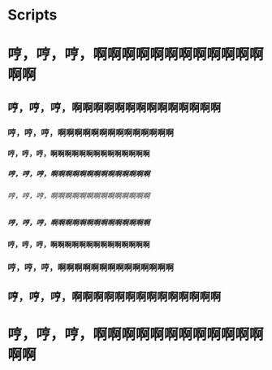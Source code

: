 # Scripts
# 哼，哼，哼，啊啊啊啊啊啊啊啊啊啊啊啊啊啊
## 哼，哼，哼，啊啊啊啊啊啊啊啊啊啊啊啊啊啊
### 哼，哼，哼，啊啊啊啊啊啊啊啊啊啊啊啊啊啊
#### 哼，哼，哼，啊啊啊啊啊啊啊啊啊啊啊啊啊啊
##### 哼，哼，哼，啊啊啊啊啊啊啊啊啊啊啊啊啊啊
###### 哼，哼，哼，啊啊啊啊啊啊啊啊啊啊啊啊啊啊
##### 哼，哼，哼，啊啊啊啊啊啊啊啊啊啊啊啊啊啊
#### 哼，哼，哼，啊啊啊啊啊啊啊啊啊啊啊啊啊啊
### 哼，哼，哼，啊啊啊啊啊啊啊啊啊啊啊啊啊啊
## 哼，哼，哼，啊啊啊啊啊啊啊啊啊啊啊啊啊啊
# 哼，哼，哼，啊啊啊啊啊啊啊啊啊啊啊啊啊啊
